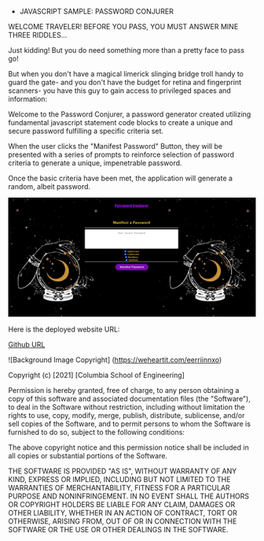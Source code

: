 * JAVASCRIPT SAMPLE: PASSWORD CONJURER

WELCOME TRAVELER! BEFORE YOU PASS, YOU MUST ANSWER MINE THREE RIDDLES...

Just kidding! But you do need something more than a pretty face to pass go!

But when you don't have a magical limerick slinging bridge troll handy to guard the gate- and you don't have the budget for retina and fingerprint scanners- you have this guy to gain access to privileged spaces and information:

Welcome to the Password Conjurer, a password generator created utilizing fundamental javascript statement code blocks to create a unique and secure password fulfilling a specific criteria set.

When the user clicks the "Manifest Password" Button, they will be presented with a series of prompts to reinforce selection of password criteria to generate a unique, impenetrable password.

Once the basic criteria have been met, the application will generate a random, albeit password.


![generator main](assets/Deployed_Site.jpg)

Here is the deployed website URL:

[Github URL](https://lawriedrew.github.io/Password-Generator/)

![Background Image Copyright] (https://weheartit.com/eerriinnxo)

Copyright (c) [2021] [Columbia School of Engineering]

Permission is hereby granted, free of charge, to any person obtaining a copy
of this software and associated documentation files (the "Software"), to deal
in the Software without restriction, including without limitation the rights
to use, copy, modify, merge, publish, distribute, sublicense, and/or sell
copies of the Software, and to permit persons to whom the Software is
furnished to do so, subject to the following conditions:

The above copyright notice and this permission notice shall be included in all
copies or substantial portions of the Software.

THE SOFTWARE IS PROVIDED "AS IS", WITHOUT WARRANTY OF ANY KIND, EXPRESS OR
IMPLIED, INCLUDING BUT NOT LIMITED TO THE WARRANTIES OF MERCHANTABILITY,
FITNESS FOR A PARTICULAR PURPOSE AND NONINFRINGEMENT. IN NO EVENT SHALL THE
AUTHORS OR COPYRIGHT HOLDERS BE LIABLE FOR ANY CLAIM, DAMAGES OR OTHER
LIABILITY, WHETHER IN AN ACTION OF CONTRACT, TORT OR OTHERWISE, ARISING FROM,
OUT OF OR IN CONNECTION WITH THE SOFTWARE OR THE USE OR OTHER DEALINGS IN THE
SOFTWARE.


